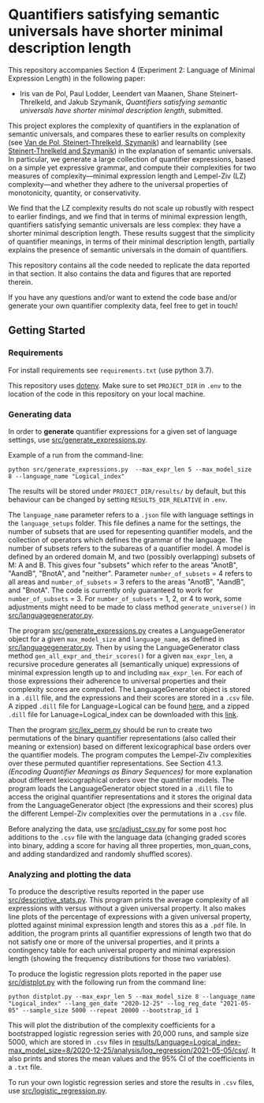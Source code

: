# Quantifiers satisfying semantic universals have shorter minimal description length

This repository accompanies Section 4 (Experiment 2: Language of Minimal Expression Length) in the following paper:
* Iris van de Pol, Paul Lodder, Leendert van Maanen, Shane Steinert-Threlkeld, and Jakub Szymanik, *Quantifiers satisfying semantic universals have shorter minimal description length*, submitted.

This project explores the complexity of quantifiers in the explanation of semantic universals, and compares these to earlier results on complexity (see [Van de Pol, Steinert-Threlkeld, Szymanik](https://cogsci.mindmodeling.org/2019/papers/0507/0507.pdf)) and learnability (see [Steinert-Threlkeld and Szymanik](https://semprag.org/index.php/sp/article/viewFile/sp.12.4/pdf)) in the explanation of semantic universals. In particular, we generate a large collection of quantifier expressions, based on a simple yet expressive grammar, and compute their complexities for two measures of complexity—minimal expression length and Lempel-Ziv (LZ) complexity—and whether they adhere to the universal properties of monotonicity, quantity, or conservativity.

We find that the LZ complexity results do not scale up robustly with respect to earlier findings, and we find that in terms of minimal expression length, quantifiers satisfying semantic universals are less complex: they have a shorter minimal description length. These results suggest that the simplicity of quantifier meanings, in terms of their minimal description length, partially explains the presence of semantic universals in the domain of quantifiers.

This repository contains all the code needed to replicate the data reported in that section. It also contains the data and figures that are reported therein.

If you have any questions and/or want to extend the code base and/or generate your own quantifier complexity data, feel free to get in touch!

## Getting Started

### Requirements

For install requirements see `requirements.txt` (use python 3.7).

This repository uses [dotenv](https://pypi.org/project/python-dotenv/).
Make sure to set `PROJECT_DIR` in `.env` to the location of the code in this repository on your local machine.

### Generating data

In order to **generate** quantifier expressions for a given set of language settings, use [src/generate_expressions.py](src/generate_expressions.py).

Example of a run from the command-line:

```
python src/generate_expressions.py  --max_expr_len 5 --max_model_size 8 --language_name "Logical_index"
```

The results will be stored under `PROJECT_DIR/results/` by default, but
this behaviour can be changed by setting `RESULTS_DIR_RELATIVE` in `.env`.

The `language_name` parameter refers to a `.json` file with language settings in the `language_setups` folder.
This file defines a name for the settings, the number of subsets that are used for repesenting quantifier models, and the collection of operators which defines the grammar of the language.
The number of subsets refers to the subareas of a quantifier model.
A model is defined by an ordered domain M, and two (possibly overlapping) subsets of M: A and B.
This gives four "subsets" which refer to the areas "AnotB", "AandB", "BnotA", and "neither".
Parameter `number_of_subsets` = 4 refers to all areas and `number_of_subsets` = 3 refers to the areas "AnotB", "AandB", and "BnotA".
The code is currently only guaranteed to work for `number_of_subsets` = 3.
For `number_of_subsets` = 1, 2, or 4 to work, some adjustments might need to be made to class method `generate_universe()` in [src/languagegenerator.py](src/languagegenerator.py).

The program [src/generate_expressions.py](src/generate_expressions.py) creates a LanguageGenerator object for a given `max_model_size` and `language_name`, as defined in [src/languagegenerator.py](src/languagegenerator.py).
Then by using the LanguageGenerator class method `gen_all_expr_and_their_scores()` for a given `max_expr_len`, a recursive procedure generates all (semantically unique) expressions of minimal expression length up to and including `max_expr_len`.
For each of those expressions their adherence to universal properties and their complexity scores are computed.
The LanguageGenerator object is stored in a `.dill` file, and the expressions and their scores are stored in a `.csv` file.
A zipped `.dill` file for Language=Logical can be found [here](results/Language=Logical-max_model_size=8/2022-03-11/language_generators/language_generator_up_to_length_7.dill.zip), and a zipped `.dill` file for Lanuage=Logical_index can be downloaded with this [link](https://web.tresorit.com/l/S29Mc#WyfK2kGg4m1pqEJAQz6Z7w).

Then the program [src/lex_perm.py](src/lex_perm.py) should be run to create two permutations of the binary quantifier representations (also called their meaning or extension) based on different lexicographical base orders over the quantifier models. The program computes the Lempel-Ziv complexities over these permuted quantifier representations.
See Section 4.1.3. *(Encoding Quantifier Meanings as Binary Sequences)* for more explanation about different lexicographical orders over the quantifier models.
The program loads the LanguageGenerator object stored in a `.dill` file to access the original quantifier representations and it stores the original data from the LanguageGenerator object (the expressions and their scores) plus the different Lempel-Ziv complexities over the permutations in a `.csv` file.

Before analyzing the data, use [src/adjust_csv.py](src/adjust_csv.py) for some post hoc additions to the `.csv` file with the language data (changing graded scores into binary, adding a score for having all three properties, mon_quan_cons, and adding standardized and randomly shuffled scores).

### Analyzing and plotting the data

To produce the descriptive results reported in the paper use [src/descriptive_stats.py](src/descriptive_stats.py).
This program prints the average complexity of all expressions with versus without a given universal property.
It also makes line plots of the percentage of expressions with a given universal property, plotted against minimal expression length and stores this as a `.pdf` file.
In addition, the program prints all quantifier expressions of length two that do not satisfy one or more of the universal properties, and it prints a contingency table for each universal property and minimal expression length (showing the frequency distributions for those two variables).

To produce the logistic regression plots reported in the paper use [src/distplot.py](src/distplot.py) with the following run from the command line:

```
python distplot.py --max_expr_len 5 --max_model_size 8 --language_name "Logical_index" --lang_gen_date "2020-12-25" --log_reg_date "2021-05-05" --sample_size 5000 --repeat 20000 --bootstrap_id 1
```

This will plot the distribution of the complexity coefficients for a bootstrapped logistic regression series with 20,000 runs, and sample size 5000, which are stored in `.csv` files in [results/Language=Logical_index-max_model_size=8/2020-12-25/analysis/log_regression/2021-05-05/csv/](results/Language=Logical_index-max_model_size=8/2020-12-25/analysis/log_regression/2021-05-05/csv/).
It also prints and stores the mean values and the 95% CI of the coefficients in a `.txt` file.

To run your own logistic regression series and store the results in `.csv` files, use [src/logistic_regression.py](src/logistic_regression.py).
